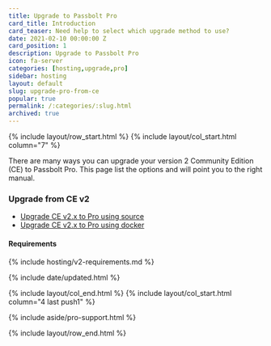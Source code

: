 ```yaml
---
title: Upgrade to Passbolt Pro
card_title: Introduction
card_teaser: Need help to select which upgrade method to use?
date: 2021-02-10 00:00:00 Z
card_position: 1
description: Upgrade to Passbolt Pro
icon: fa-server
categories: [hosting,upgrade,pro]
sidebar: hosting
layout: default
slug: upgrade-pro-from-ce
popular: true
permalink: /:categories/:slug.html
archived: true
---
```


{% include layout/row_start.html %}
{% include layout/col_start.html column="7" %}

There are many ways you can upgrade your version 2 Community Edition (CE) to Passbolt Pro.
This page list the options and will point you to the right manual.

### Upgrade from CE v2

- [Upgrade CE v2.x to Pro using source](/hosting/upgrade/pro/upgrade-pro-from-ce-v2)
- [Upgrade CE v2.x to Pro using docker](/hosting/upgrade/pro/upgrade-pro-from-v2-docker)

#### Requirements
{% include hosting/v2-requirements.md %}

{% include date/updated.html %}

{% include layout/col_end.html %}
{% include layout/col_start.html column="4 last push1" %}

{% include aside/pro-support.html %}

{% include layout/row_end.html %}
